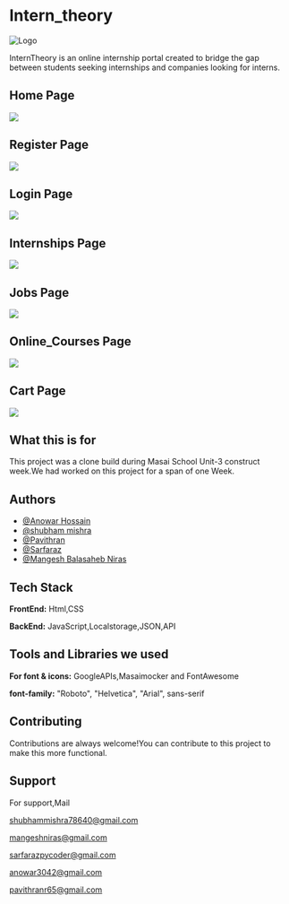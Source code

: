 # Intern_theory

![Logo](https://assets.interntheory.com/creative/logo.png)

InternTheory is an online internship portal created to bridge the gap between students seeking internships and companies looking for interns.

## Home Page



<img src="https://user-images.githubusercontent.com/91547105/154108421-87c9560e-3a72-4ce1-a42b-a2a66e168646.png" />

## Register Page



<img src="https://user-images.githubusercontent.com/91547105/154111225-23bdfb24-8bf2-48bd-8d8a-4e3d220d7a18.png" />

## Login Page



<img src="https://user-images.githubusercontent.com/91547105/154111300-f983ec52-71cc-4932-80a9-337a7da00783.png" />

## Internships Page



<img src="https://user-images.githubusercontent.com/91547105/154111625-72191cea-cfdf-45ff-b5fe-6c4d7ba8d087.png" />

## Jobs Page



<img src="https://user-images.githubusercontent.com/91547105/154111747-4ca02949-8b24-4d7c-9005-bae219146df8.png" />

## Online_Courses Page



<img src="https://user-images.githubusercontent.com/91547105/154109997-4fb7faa1-1f92-47b6-ba0c-b59c02fe1c24.png" />

## Cart Page



<img src="https://user-images.githubusercontent.com/91547105/154111824-1b7f1a9c-cb43-4523-95a3-e6bafb99b619.png" />

## What this is for

This project was a clone build during Masai School Unit-3 construct week.We had worked on this project for a span of one Week.


## Authors
- [@Anowar Hossain](https://github.com/anowar265)
- [@shubham mishra](https://github.com/78640sam)
- [@Pavithran](https://github.com/pavithran-paviii)
- [@Sarfaraz](https://github.com/Sarfaraz0730)
- [@Mangesh Balasaheb Niras](https://github.com/mangeshniras)

## Tech Stack

**FrontEnd:** Html,CSS

**BackEnd:** JavaScript,Localstorage,JSON,API

## Tools and Libraries we used

**For font & icons:** GoogleAPIs,Masaimocker and FontAwesome

**font-family:** "Roboto", "Helvetica", "Arial", sans-serif

## Contributing

Contributions are always welcome!You can contribute to this project to make this more functional.

## Support

For support,Mail  

shubhammishra78640@gmail.com

mangeshniras@gmail.com

sarfarazpycoder@gmail.com

anowar3042@gmail.com

pavithranr65@gmail.com

